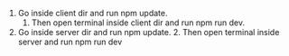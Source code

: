 1. Go inside client dir and run npm update.
   1. Then open terminal inside client dir and run npm run dev.
2. Go inside server dir and run npm update.
   2. Then open terminal inside server and run npm run dev
